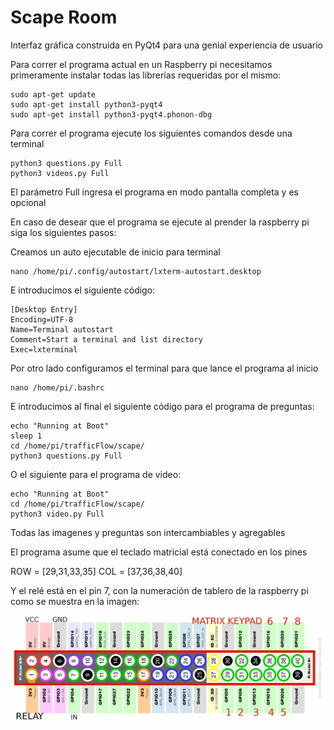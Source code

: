 # Scape Room
Interfaz gráfica construida en PyQt4 para una genial experiencia de usuario

Para correr el programa actual en un Raspberry pi necesitamos primeramente instalar todas las librerías requeridas por el mismo:

```
sudo apt-get update
sudo apt-get install python3-pyqt4
sudo apt-get install python3-pyqt4.phonon-dbg
```

Para correr el programa ejecute los siguientes comandos desde una terminal


```
python3 questions.py Full
python3 videos.py Full
```

El parámetro Full ingresa el programa en modo pantalla completa y es opcional

En caso de desear que el programa se ejecute al prender la raspberry pi siga los siguientes pasos:

Creamos un auto ejecutable de inicio para terminal
```
nano /home/pi/.config/autostart/lxterm-autostart.desktop
```

E introducimos el siguiente código:

```
[Desktop Entry]
Encoding=UTF-8
Name=Terminal autostart
Comment=Start a terminal and list directory
Exec=lxterminal
```

Por otro lado configuramos el terminal para que lance el programa al inicio

```
nano /home/pi/.bashrc 
```

E introducimos al final el siguiente código para el programa de preguntas:

```
echo "Running at Boot"
sleep 1
cd /home/pi/trafficFlow/scape/
python3 questions.py Full
```

O el siguiente para el programa de video:

```
echo "Running at Boot"
cd /home/pi/trafficFlow/scape/
python3 video.py Full
```

Todas las imagenes y preguntas son intercambiables y agregables

El programa asume que el teclado matricial está conectado en los pines

ROW = [29,31,33,35]
COL = [37,36,38,40]

Y el relé está en el pin 7, con la numeración de tablero de la raspberry pi como se muestra en la imagen:

![alt text](https://github.com/alvarohurtadobo/scape/blob/master/pinout.png)